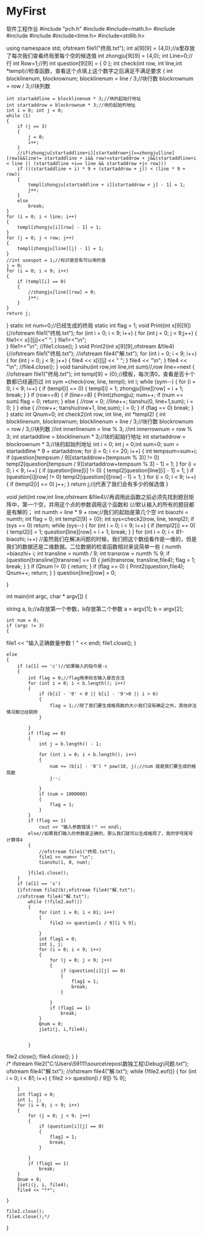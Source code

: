 # MyFirst
软件工程作业
#include "pch.h"
#include <iostream>
#include<math.h>
#include<random>
#include<string>
#include<fstream>
#include<time.h>
#include<stdlib.h>

using namespace std;
ofstream file1("终局.txt");
int a[9][9] = {4,0};//a里存放了每次我们查看终局里每个空的候选值
int zhongju[9][9] = {4,0};
int Line=0;//行
int Row=1;//列
int question[9][9] = { 0 };
int check(int row, int line,int *templ)//检查函数，查看这个点填上这个数字之后满足不满足要求
{
	int blocklinenum, blockrownum;
	blocklinenum = line / 3;//块行数
	blockrownum = row / 3;//块列数

	int startaddline = blocklinenum * 3;//块的起始行地址
	int startaddrow = blockrownum * 3;//块的起始列地址
	int i = 0; int j = 0;
	while (1)
	{
		if (j == 3)
		{
			j = 0;
			i++;
		}
		//if(zhongju[startaddline+i][startaddrow+j]==zhongju[line][row]&&line!= startaddline + i&& row!=startaddrow + j&&(startaddline+i < line || (startaddline +i== line && startaddrow +j< row)))
		if (((startaddline + i) * 9 + (startaddrow + j)) < (line * 9 + row))
		{
			templ[zhongju[startaddline + i][startaddrow + j] - 1] = 1;
			j++;
		}
		else
			break;
	}
	for (i = 0; i < line; i++)
	{
		templ[zhongju[i][row] - 1] = 1;
	}
	for (j = 0; j < row; j++)
	{
		templ[zhongju[line][j] - 1] = 1;
	}
	//int usespot = 1;//标识是否有可以用的值
	j = 0;
	for (i = 0; i < 9; i++)
	{
		if (templ[i] == 0)
		{
			//zhongju[line][row] = 0;
			j++;
		}
	}
	return j;
}
static int num=0;//已经生成的终局
static int flag = 1;
void Print(int x[9][9])
{//ofstream file1("终局.txt");
	for (int i = 0; i < 9; i++)
	{
		for (int j = 0; j < 9;j++)
		{
			file1<< x[i][j]<<" ";
	    }
		file1<<"\n";	
	}
	file1<<"\n";
	//file1.close();
}
void Print2(int x[9][9],ofstream &file4)
{//ofstream file1("终局.txt");
	//ofstream file4("解.txt");
	for (int i = 0; i < 9; i++)
	{
		for (int j = 0; j < 9; j++)
		{
			file4 << x[i][j] << " ";
		}
		file4 << "\n";
	}
	file4 << "\n";
	//file4.close();
}
void tianshu(int row,int line,int sum)//,row line==next
{
	//ofstream file1("终局.txt");
	int templ[9] = {0};//模板，每次清0，查看是否十个数都已经遍历过
	int sym =check(row, line, templ);
		int i;
		while (sym--)
		{
			for (i = 0; i < 9; i++)
			{
				if (templ[i] == 0)
				{
        templ[i] = 1;
		zhongju[line][row] = i + 1;
		break;
				}
			}
			if (row==8)
		{
			if (line==8)
			{
				Print(zhongju);
					num++;
					if (num == sum)
						flag = 0;
					return;
			}
			else
			{
				//row = 0;
				//line++;
				tianshu(0, line+1,sum);
				i = 0;
			}
		}
		else
		{
			//row++;
			tianshu(row+1, line,sum);
			i = 0;
		}
			if (flag == 0)
				break;
		}
}
static int Qnum=0;
int check2(int row, int line, int *templ2)
{
	int blocklinenum, blockrownum;
	blocklinenum = line / 3;//块行数
	blockrownum = row / 3;//块列数
	//int innerlinenum = line % 3;
	//int innerrownum = row % 3;
	int startaddline = blocklinenum * 3;//块的起始行地址
	int startaddrow = blockrownum * 3;//块的起始列地址
	int i = 0; int j = 0;int sum=0;
	sum = startaddline * 9 + startaddrow;
		for (i = 0; i <= 20; i++)
		{
		    int tempsum=sum+i;
			if (question[tempsum / 9][startaddrow+(tempsum % 3)] != 0)
				templ2[question[tempsum / 9][startaddrow+tempsum % 3] - 1] = 1;
		}
		for (i = 0; i < 9; i++)
		{
			if (question[line][i] != 0)
			{
				templ2[question[line][i] - 1] = 1;
			}
			if (question[i][row] != 0)
				templ2[question[i][row] - 1] = 1;
		}
		for (i = 0; i < 9; i++)
		{
			if (templ2[i] == 0)
				j++;
		}
		return j;//j代表了我们会有多少的候选值
}

void jieti(int row,int line,ofstream &file4)//再调用此函数之前必须先找到题目矩阵中，第一个空，并用这个点的参数调用这个函数和
{//默认输入的所有的题目都是有解的；
	int numth = line * 9 + row;//我们的起始是第几个空
	int biaozhi = numth;
	int flag = 0;
	int templ2[9] = {0};
	int sys=check2(row, line, templ2);
	if (sys == 0)
		return;
	while (sys--)
	{
		for (int i = 0; i < 9; i++)
		{
			if (templ2[i] == 0)
			{
				templ2[i] = 1;
				question[line][row] = i + 1;
				break;
			}
		}
for (int i = 0; i < 81-biaozhi; i++)
		//虽然我们在解决问题的时候，我们把这个数组看作是一维的，但是我们的数据还是二维数据。二位数据的检查函数相对来说简单一些
	{
		numth =biaozhi+ i;
		int transline = numth / 9;
		int transrow = numth % 9;
		if (question[transline][transrow] == 0)
		{
			jieti(transrow, transline,file4);
			flag = 1;
			break;
		}
	}
	if (Qnum != 0)
	{
		return;
	}
	if (flag == 0)
	{
		Print2(question,file4);
		Qnum++;
		return;
	}
	}
	question[line][row] = 0;

}

int main(int argc, char * argv[])
{
	
string a, b;//a存放第一个参数，b存放第二个参数
	a = argv[1];
	b = argv[2];
	
	int num = 0;
	if (argc != 3)
	{
file1 << "输入正确数量参数！" << endl;
file1.close();
	}
		
	else
	{
		if (a[1] == 'c')//如果输入的指令是-c
		{
			int flag = 0;//flag用来标志输入是否合法
			for (int i = 0; i < b.length(); i++)
			{
				if (b[i] - '0' < 0 || b[i] - '9'>0 || i > 6)
				{
					flag = 1;//除了我们要生成格局数的大小我们没有确定之外，其他非法情况都已经剔除
				}

			}
			if (flag == 0)
			{
				int j = b.length() - 1;

				for (int i = 0; i < b.length(); i++)
				{
					num += (b[i] - '0') * pow(10, j);//num 就是我们要生成的格局数
					j--;

				}
				if (num > 1000000)
				{
					flag = 1;
				}
			}
			if (flag == 1)
				cout << "输入参数错误！" << endl;
			else//如果我们输入的参数是正确的，那么我们就可以生成格局了，我的学号尾号计算得4
			{
				//ofstream file1("终局.txt");
				file1 << num<< "\n";
				tianshu(1, 0, num);
				
			}file1.close();
		}
		if (a[1] == 's')
		{ifstream file2(b);ofstream file4("解.txt");
		//ofstream file4("解.txt");
			while (!file2.eof())
			{
				for (int i = 0; i < 81; i++)
				{
					file2 >> question[i / 9][i % 9];
						
				}
				int flag1 = 0;
				int i, j;
				for (i = 0; i < 9; i++)
				{
					for (j = 0; j < 9; j++)
					{
						if (question[i][j] == 0)
						{
							flag1 = 1;
							break;
						}

					}
					if (flag1 == 1)
						break;
				}
				Qnum = 0;
				jieti(j, i,file4);
				
				
			}

file2.close();
file4.close();
		}
	}	
/*	ifstream file2("C:\\Users\\59111\\source\\repos\\数独工程\\Debug\\问题.txt"); ofstream file4("解.txt");
	//ofstream file4("解.txt");
	while (!file2.eof())
	{
		for (int i = 0; i < 81; i++)
		{
			file2 >> question[i / 9][i % 9];

		}
		int flag1 = 0;
		int i, j;
		for (i = 0; i < 9; i++)
		{
			for (j = 0; j < 9; j++)
			{
				if (question[i][j] == 0)
				{
					flag1 = 1;
					break;
				}

			}
			if (flag1 == 1)
				break;
		}
		Qnum = 0;
		jieti(j, i, file4);
		file4 << "**";

	}

	file2.close();
	file4.close();*/
}
